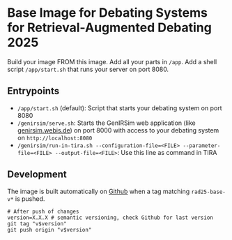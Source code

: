 # Base Image for Debating Systems for Retrieval-Augmented Debating 2025

Build your image FROM this image. Add all your parts in `/app`. Add a shell script `/app/start.sh` that runs your server on port 8080.

## Entrypoints
- `/app/start.sh` (default): Script that starts your debating system on port 8080
- `/genirsim/serve.sh`: Starts the GenIRSim web application (like [genirsim.webis.de](https://genirsim.webis.de/)) on port 8000 with access to your debating system on `http://localhost:8080`
- `/genirsim/run-in-tira.sh --configuration-file=<FILE> --parameter-file=<FILE> --output-file=<FILE>`: Use this line as command in TIRA


## Development
The image is built automatically on [Github](https://github.com/touche-webis-de/touche-code/pkgs/container/touche25-retrieval-augmented-debating-base) when a tag matching `rad25-base-v*` is pushed.
```
# After push of changes
version=X.X.X # semantic versioning, check Github for last version
git tag "v$version"
git push origin "v$version"
```

